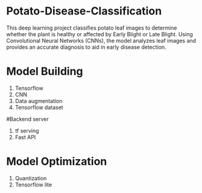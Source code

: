 # Potato-Disease-Classification
This deep learning project classifies potato leaf images to determine whether the plant is healthy or affected by Early Blight or Late Blight. Using Convolutional Neural Networks (CNNs), the model analyzes leaf images and provides an accurate diagnosis to aid in early disease detection.


# Model Building
1) Tensorflow
2) CNN
3) Data augmentation 
4) Tensorflow dataset


#Backend server
1) tf serving
2) Fast API


# Model Optimization 
1) Quantization
2) Tensorflow lite
